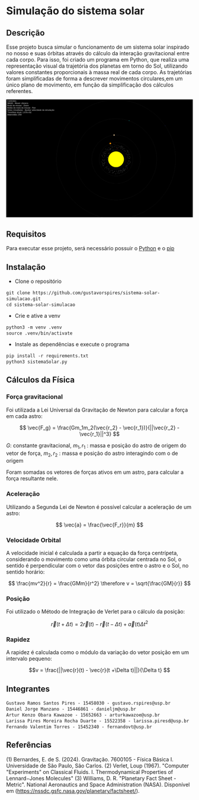 # Simulação do sistema solar

## Descrição
Esse projeto busca simular o funcionamento de um sistema solar inspirado no nosso e suas órbitas através do cálculo da interação gravitacional entre cada corpo.
Para isso, foi criado um programa em Python, que realiza uma representação visual da trajetória dos planetas em torno do Sol, utilizando valores constantes proporcionais à massa real de cada corpo.
As trajetórias foram simplificadas de forma a descrever movimentos circulares,em um único plano de movimento, em função da simplificação dos cálculos referentes.

![Screenshot da simulação](Image/SistemaSolar.png)

## Requisitos
Para executar esse projeto, será necessário possuir o [Python](https://www.python.org/) e o [pip](https://pip.pypa.io/en/stable/)
## Instalação
- Clone o repositório
```
git clone https://github.com/gustavorspires/sistema-solar-simulacao.git
cd sistema-solar-simulacao
```
- Crie e ative a venv
```
python3 -m venv .venv
source .venv/bin/activate
```
- Instale as dependências e execute o programa
```
pip install -r requirements.txt
python3 sistemaSolar.py
```
## Cálculos da Física
### Força gravitacional
Foi utilizada a Lei Universal da Gravitação de Newton para calcular a força em cada astro:

$$ \vec{F_g} = \frac{Gm_1m_2(\vec{r_2} - \vec{r_1})}{||\vec{r_2} - \vec{r_1}||^3} $$

$G$: constante gravitacional,  $m_1,r_1$ : massa e posição do astro de origem do vetor de força,  $m_2,r_2$ : massa e posição do astro interagindo com o de origem

Foram somadas os vetores de forças ativos em um astro, para calcular a força resultante nele.

### Aceleração
Utilizando a Segunda Lei de Newton é possível calcular a aceleração de um astro:

$$ \vec{a} = \frac{\vec{F_r}}{m} $$

### Velocidade Orbital 
A velocidade inicial é calculada a partir a equação da força centrípeta, considerando o movimento como uma órbita circular centrada no Sol, o sentido é perpendicular com o vetor das posições entre o astro e o Sol, no sentido horário:

$$ \frac{mv^2}{r} = \frac{GMm}{r^2} \therefore v = \sqrt{\frac{GM}{r}} $$

### Posição
Foi utilizado o Método de Integração de Verlet para o cálculo da posição:

$$\vec{r}(t+\Delta t) = 2\vec{r}(t) -\vec{r}(t - \Delta t) + \vec{a}(t)\Delta t^2 $$

### Rapidez 
A rapidez é calculada como o módulo da variação do vetor posição em um intervalo pequeno:

$$v = \frac{||\vec{r}(t) - \vec{r}(t +\Delta t)||}{\Delta t} $$

## Integrantes
```
Gustavo Ramos Santos Pires - 15458030 - gustavo.rspires@usp.br
Daniel Jorge Manzano - 15446861 - danieljm@usp.br
Artur Kenzo Obara Kawazoe - 15652663 - arturkawazoe@usp.br
Larissa Pires Moreira Rocha Duarte - 15522358 - larissa.piresd@usp.br
Fernando Valentim Torres - 15452340 - fernandovt@usp.br
```

## Referências

(1) Bernardes, E. de S. (2024). Gravitação. 7600105 - Física Básica I. Universidade de São Paulo, São Carlos.
(2) Verlet, Loup (1967). "Computer "Experiments" on Classical Fluids. I. Thermodynamical Properties of Lennard−Jones Molecules"
(3) Williams, D. R. "Planetary Fact Sheet - Metric". National Aeronautics and Space Administration (NASA). Disponível em (https://nssdc.gsfc.nasa.gov/planetary/factsheet/).
